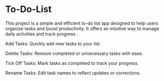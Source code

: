 # To-Do-List
This project is a simple and efficient to-do list app designed to help users organize tasks and boost productivity. It offers an intuitive way to manage daily activities and track progress .

Add Tasks: Quickly add new tasks to your list.

Delete Tasks: Remove completed or unnecessary tasks with ease.

Tick Off Tasks: Mark tasks as completed to track your progress.

Rename Tasks: Edit task names to reflect updates or corrections.
